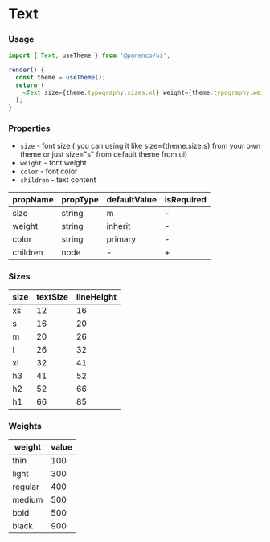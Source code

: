 # Text

### Usage

```js
import { Text, useTheme } from '@panenco/ui';

render() {
  const theme = useTheme();
  return (
    <Text size={theme.typography.sizes.xl} weight={theme.typography.weights.bold} color={theme.colors.primary}>Hello world</Text>
  );
}
```

<!-- STORY -->

### Properties

- `size` - font size ( you can using it like size={theme.size.s} from your own theme or just size="s" from default theme from ui)
- `weight` - font weight
- `color` - font color
- `children` - text content

| propName | propType | defaultValue | isRequired |
| -------- | -------- | ------------ | ---------- |
| size     | string   | m            | -          |
| weight   | string   | inherit      | -          |
| color    | string   | primary      | -          |
| children | node     | -            | +          |

### Sizes

| size | textSize | lineHeight |
| ---- | -------- | ---------- |
| xs   | 12       | 16         |
| s    | 16       | 20         |
| m    | 20       | 26         |
| l    | 26       | 32         |
| xl   | 32       | 41         |
| h3   | 41       | 52         |
| h2   | 52       | 66         |
| h1   | 66       | 85         |

### Weights

| weight  | value |
| ------- | ----- |
| thin    | 100   |
| light   | 300   |
| regular | 400   |
| medium  | 500   |
| bold    | 500   |
| black   | 900   |
